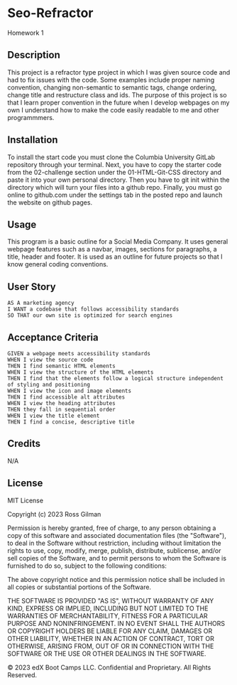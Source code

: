 # Seo-Refractor

Homework 1

## Description

This project is a refractor type project in which I was given source code and had to fix issues with the code. Some examples include proper naming convention, changing non-semantic to semantic tags, change ordering, change title and restructure class and ids. The purpose of this project is so that I learn proper convention in the future when I develop webpages on my own I understand how to make the code easily readable to me and other programmmers.

## Installation

To install the start code you must clone the Columbia University GitLab repository through your terminal. Next, you have to copy the starter code from the 02-challenge section under the 01-HTML-Git-CSS directory and paste it into your own personal directory. Then you have to git init within the directory which will turn your files into a github repo. Finally, you must go online to github.com under the settings tab in the posted repo and launch the website on github pages.

## Usage

This program is a basic outline for a Social Media Company. It uses general webpage features such as a navbar, images, sections for paragraphs, a title, header and footer. It is used as an outline for future projects so that I know general coding conventions.

## User Story

```
AS A marketing agency
I WANT a codebase that follows accessibility standards
SO THAT our own site is optimized for search engines
```

## Acceptance Criteria

```
GIVEN a webpage meets accessibility standards
WHEN I view the source code
THEN I find semantic HTML elements
WHEN I view the structure of the HTML elements
THEN I find that the elements follow a logical structure independent of styling and positioning
WHEN I view the icon and image elements
THEN I find accessible alt attributes
WHEN I view the heading attributes
THEN they fall in sequential order
WHEN I view the title element
THEN I find a concise, descriptive title
```

## Credits

N/A

## License

MIT License

Copyright (c) 2023 Ross Gilman

Permission is hereby granted, free of charge, to any person obtaining a copy
of this software and associated documentation files (the "Software"), to deal
in the Software without restriction, including without limitation the rights
to use, copy, modify, merge, publish, distribute, sublicense, and/or sell
copies of the Software, and to permit persons to whom the Software is
furnished to do so, subject to the following conditions:

The above copyright notice and this permission notice shall be included in all
copies or substantial portions of the Software.

THE SOFTWARE IS PROVIDED "AS IS", WITHOUT WARRANTY OF ANY KIND, EXPRESS OR
IMPLIED, INCLUDING BUT NOT LIMITED TO THE WARRANTIES OF MERCHANTABILITY,
FITNESS FOR A PARTICULAR PURPOSE AND NONINFRINGEMENT. IN NO EVENT SHALL THE
AUTHORS OR COPYRIGHT HOLDERS BE LIABLE FOR ANY CLAIM, DAMAGES OR OTHER
LIABILITY, WHETHER IN AN ACTION OF CONTRACT, TORT OR OTHERWISE, ARISING FROM,
OUT OF OR IN CONNECTION WITH THE SOFTWARE OR THE USE OR OTHER DEALINGS IN THE
SOFTWARE.

© 2023 edX Boot Camps LLC. Confidential and Proprietary. All Rights Reserved.
